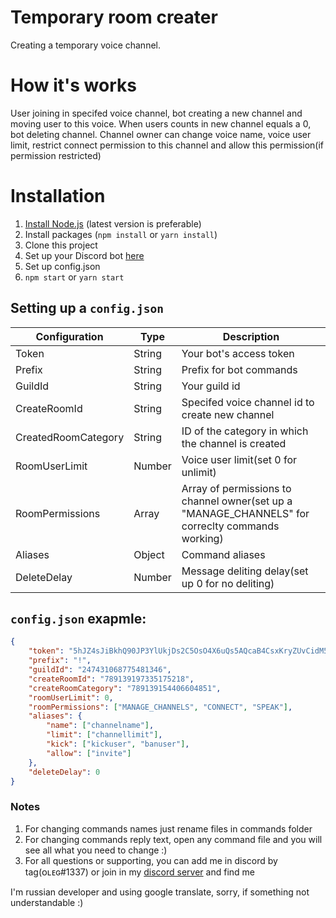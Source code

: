 Temporary room creater
================
Creating a temporary voice channel.

# How it's works
User joining in specifed voice channel, bot creating a new channel and moving user to this voice. When users counts in new channel equals a 0, bot deleting channel.
Channel owner can change voice name, voice user limit, restrict connect permission to this channel and allow this permission(if permission restricted)

# Installation

1. [Install Node.js](https://nodejs.org) (latest version is preferable)
2. Install packages (`npm install` or `yarn install`)
3. Clone this project
4. Set up your Discord bot [here](https://discordapp.com/developers)
5. Set up config.json
6. `npm start` or `yarn start`

## Setting up a `config.json`
| Configuration       | Type          | Description                                                                                      |
| ------------------- | ------------- | ------------------------------------------------------------------------------------------------ |
| Token               | String        | Your bot's access token                                                                          |
| Prefix              | String        | Prefix for bot commands                                                                          |
| GuildId             | String        | Your guild id                                                                                    |
| CreateRoomId        | String        | Specifed voice channel id to create new channel                                                  |
| CreatedRoomCategory | String        | ID of the category in which the channel is created                                               |
| RoomUserLimit       | Number        | Voice user limit(set 0 for unlimit)                                                              |
| RoomPermissions     | Array<String> | Array of permissions to channel owner(set up a "MANAGE_CHANNELS" for correclty commands working) |
| Aliases             | Object        | Command aliases                                                                                  |
| DeleteDelay         | Number        | Message deliting delay(set up 0 for no deliting)                                                 |

## `config.json` exapmle: 
```json
{
    "token": "5hJZ4sJiBkhQ90JP3YlUkjDs2C5OsO4X6uQs5AQcaB4CsxKryZUvCidM5ZG",
    "prefix": "!",
    "guildId": "247431068775481346",
    "createRoomId": "789139197335175218",
    "createRoomCategory": "789139154406604851",
    "roomUserLimit": 0,
    "roomPermissions": ["MANAGE_CHANNELS", "CONNECT", "SPEAK"],
    "aliases": {
        "name": ["channelname"],
        "limit": ["channellimit"],
        "kick": ["kickuser", "banuser"],
        "allow": ["invite"]
    },
    "deleteDelay": 0
}
```

### Notes 
1. For changing commands names just rename files in commands folder
2. For changing commands reply text, open any command file and you will see all what you need to change :)
3. For all questions or supporting, you can add me in discord by tag(ᴏʟᴇɢ#1337) or join in my [discord server](https://discord.gg/Nqa8EJp) and find me

I'm russian developer and using google translate, sorry, if something not understandable :)